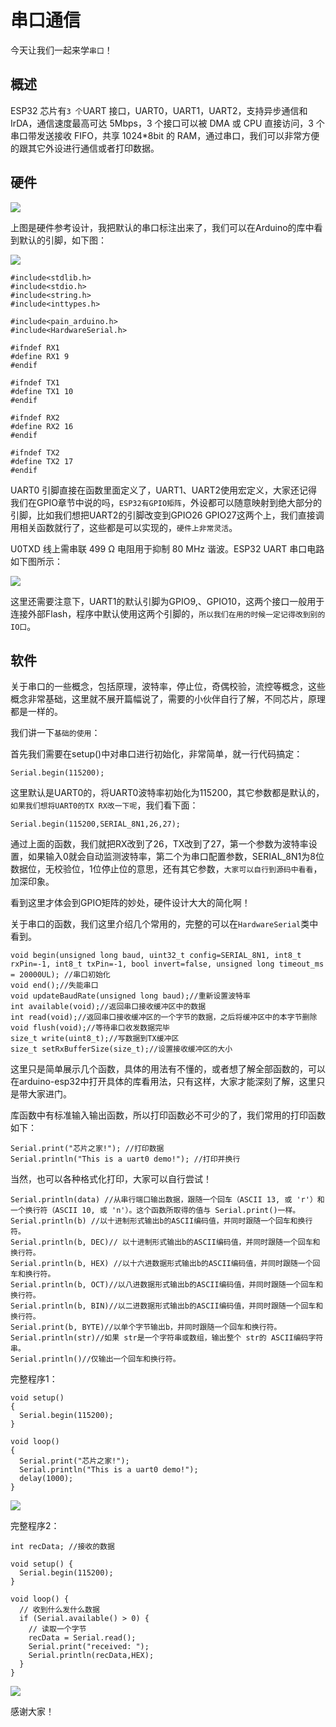 # 串口通信
今天让我们一起来学```串口```！  
## 概述  
ESP32 芯片有```3 个```UART 接口，UART0，UART1，UART2，支持异步通信和 IrDA，通信速度最高可达 5Mbps，3 个接口可以被 DMA 或 CPU 直接访问，3 个串口带发送接收 FIFO，共享 1024*8bit 的 RAM，通过串口，我们可以非常方便的跟其它外设进行通信或者打印数据。  
## 硬件
![](media3/ESP1.jpg)  

上图是硬件参考设计，我把默认的串口标注出来了，我们可以在Arduino的库中看到默认的引脚，如下图：

![](media3/ESP3.jpg)  
```
#include<stdlib.h>
#include<stdio.h>
#include<string.h>
#include<inttypes.h>

#include<pain_arduino.h>
#include<HardwareSerial.h>

#ifndef RX1
#define RX1 9
#endif

#ifndef TX1
#define TX1 10
#endif

#ifndef RX2
#define RX2 16
#endif

#ifndef TX2
#define TX2 17
#endif
```

UART0 引脚直接在函数里面定义了，UART1、UART2使用宏定义，大家还记得我们在GPIO章节中说的吗，```ESP32有GPIO矩阵```，外设都可以随意映射到绝大部分的引脚，比如我们想把UART2的引脚改变到GPIO26 GPIO27这两个上，我们直接调用相关函数就行了，这些都是可以实现的，```硬件上非常灵活```。  

U0TXD 线上需串联 499 Ω 电阻用于抑制 80 MHz 谐波。ESP32 UART 串口电路如下图所示：  

![](media3/ESP4.jpg)  

这里还需要注意下，UART1的默认引脚为GPIO9,、GPIO10，这两个接口一般用于连接外部Flash，程序中默认使用这两个引脚的，```所以我们在用的时候一定记得改到别的IO口```。  
## 软件 
关于串口的一些概念，包括原理，波特率，停止位，奇偶校验，流控等概念，这些概念非常基础，这里就不展开篇幅说了，需要的小伙伴自行了解，不同芯片，原理都是一样的。

我们讲一下```基础的使用```：

首先我们需要在setup()中对串口进行初始化，非常简单，就一行代码搞定： 
```
Serial.begin(115200);
```  
这里默认是UART0的，将UART0波特率初始化为115200，其它参数都是默认的，```如果我们想将UART0的TX RX改一下呢```，我们看下面：  
```
Serial.begin(115200,SERIAL_8N1,26,27);
```  
通过上面的函数，我们就把RX改到了26，TX改到了27，第一个参数为波特率设置，如果输入0就会自动监测波特率，第二个为串口配置参数，SERIAL_8N1为8位数据位，无校验位，1位停止位的意思，还有其它参数，```大家可以自行到源码中看看```，加深印象。  

看到这里才体会到GPIO矩阵的妙处，硬件设计大大的简化啊！

关于串口的函数，我们这里介绍几个常用的，完整的可以在```HardwareSerial```类中看到。  
```
void begin(unsigned long baud, uint32_t config=SERIAL_8N1, int8_t rxPin=-1, int8_t txPin=-1, bool invert=false, unsigned long timeout_ms = 20000UL); //串口初始化
void end();//失能串口
void updateBaudRate(unsigned long baud);//重新设置波特率
int available(void);//返回串口接收缓冲区中的数据
int read(void);//返回串口接收缓冲区的一个字节的数据，之后将缓冲区中的本字节删除
void flush(void);//等待串口收发数据完毕
size_t write(uint8_t);//写数据到TX缓冲区
size_t setRxBufferSize(size_t);//设置接收缓冲区的大小  
```  
这里只是简单展示几个函数，具体的用法有不懂的，或者想了解全部函数的，可以在arduino-esp32中打开具体的库看用法，只有这样，大家才能深刻了解，这里只是带大家进门。

库函数中有标准输入输出函数，所以打印函数必不可少的了，我们常用的打印函数如下：  
```
Serial.print("芯片之家!"); //打印数据
Serial.println("This is a uart0 demo!"); //打印并换行
```  
当然，也可以各种格式化打印，大家可以自行尝试！  
```
Serial.println(data) //从串行端口输出数据，跟随一个回车（ASCII 13, 或 'r'）和一个换行符（ASCII 10, 或 'n'）。这个函数所取得的值与 Serial.print()一样。
Serial.println(b) //以十进制形式输出b的ASCII编码值，并同时跟随一个回车和换行符。
Serial.println(b, DEC)// 以十进制形式输出b的ASCII编码值，并同时跟随一个回车和换行符。
Serial.println(b, HEX) //以十六进数据形式输出b的ASCII编码值，并同时跟随一个回车和换行符。
Serial.println(b, OCT)//以八进数据形式输出b的ASCII编码值，并同时跟随一个回车和换行符。
Serial.println(b, BIN)//以二进数据形式输出b的ASCII编码值，并同时跟随一个回车和换行符。
Serial.print(b, BYTE)//以单个字节输出b，并同时跟随一个回车和换行符。
Serial.println(str)//如果 str是一个字符串或数组，输出整个 str的 ASCII编码字符串。
Serial.println()//仅输出一个回车和换行符。  
```  
完整程序1：  
```
void setup()
{
  Serial.begin(115200);
}
 
void loop()
{
  Serial.print("芯片之家!"); 
  Serial.println("This is a uart0 demo!"); 
  delay(1000);
}
```  

![](media3/ESP5.jpg)  


完整程序2：
```
int recData; //接收的数据
 
void setup() {
  Serial.begin(115200); 
}
 
void loop() {
  // 收到什么发什么数据
  if (Serial.available() > 0) {
    // 读取一个字节
    recData = Serial.read();
    Serial.print("received: ");
    Serial.println(recData,HEX);
  }
}
```
![](media3/ESP6.png)  


感谢大家！